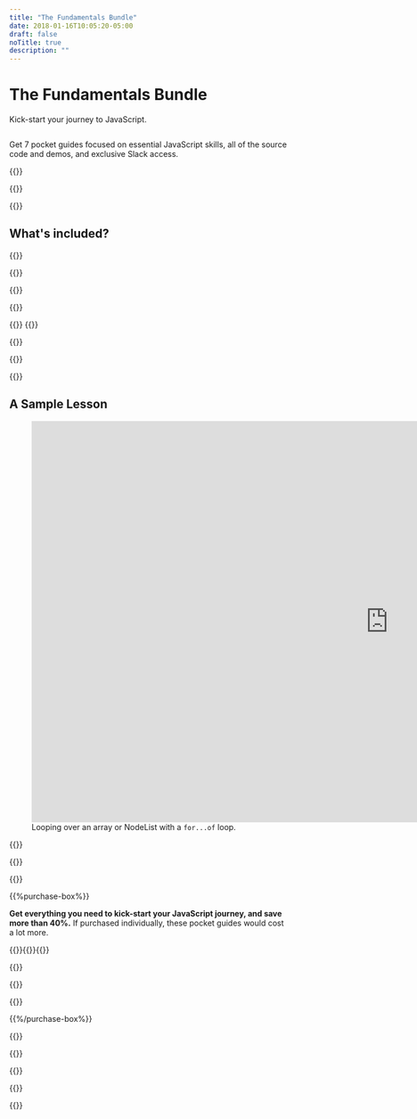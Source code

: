 ```yaml
---
title: "The Fundamentals Bundle"
date: 2018-01-16T10:05:20-05:00
draft: false
noTitle: true
description: ""
---
```


<h1 class="no-padding-top no-margin-bottom h5 text-sans">The Fundamentals Bundle</h1>
<p><span class="text-xlarge text-serif">Kick-start your journey to JavaScript.</span></p>

<img class="img-center img-hero" alt="" src="/img/guides/fundamentals-bundle.png">

<span class="text-large">Get 7 pocket guides focused on essential JavaScript skills, all of the source code and demos, and exclusive Slack access.</span>

{{<cta for="guides-all">}}

<div class="padding-bottom-small">{{<pricing-link>}}</div>

{{<used-by>}}

## What's included?

{{<product-list package="fundamentals">}}

{{<formats>}}

{{<testimonial-group group="learn">}}

{{<bonuses bundle="true">}}

{{<cta for="bonuses-guides">}}
{{<cta for="bonuses-list">}}

{{<pricing-link>}}

{{<testimonial-group group="slack">}}

{{<skills>}}

## A Sample Lesson

<figure>
	<iframe class="no-margin-bottom" src="https://player.vimeo.com/video/522570894?badge=0&amp;autopause=0&amp;player_id=0&amp;app_id=58479" width="1280" height="720" frameborder="0" allow="autoplay; fullscreen; picture-in-picture" allowfullscreen></iframe>
	<figcaption>Looping over an array or NodeList with a <code>for...of</code> loop.</figcaption>
</figure>

{{<sample>}}

{{<money-back>}}

{{<cta for="bio">}}

{{%purchase-box%}}

**Get everything you need to kick-start your JavaScript journey, and save more than 40%.** If purchased individually, these pocket guides would cost a lot more.

{{<purchase-summary bundle="true">}}{{<product-list-names package="fundamentals">}}{{</purchase-summary>}}

{{<cta for="guide-buy">}}

{{<purchase-link bundle="fundamentals" product="fundamentals">}}

{{<sales-numbers>}}

{{%/purchase-box%}}

{{<testimonial-group group="purchase">}}

{{<faq>}}

{{<pricing-link>}}

{{<testimonial-group group="faq">}}

{{<not-ready-yet>}}